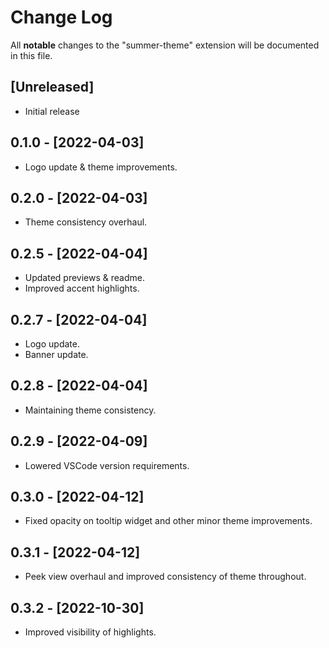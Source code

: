 # Change Log

All **notable** changes to the "summer-theme" extension will be documented in this file.

## [Unreleased]

- Initial release

## 0.1.0 - [2022-04-03]

- Logo update & theme improvements.

## 0.2.0 - [2022-04-03]

- Theme consistency overhaul.

## 0.2.5 - [2022-04-04]

- Updated previews & readme.
- Improved accent highlights.

## 0.2.7 - [2022-04-04]

- Logo update.
- Banner update.

## 0.2.8 - [2022-04-04]

- Maintaining theme consistency.

## 0.2.9 - [2022-04-09]

- Lowered VSCode version requirements.

## 0.3.0 - [2022-04-12]

- Fixed opacity on tooltip widget and other minor theme improvements.

## 0.3.1 - [2022-04-12]

- Peek view overhaul and improved consistency of theme throughout.

## 0.3.2 - [2022-10-30]

- Improved visibility of highlights.
